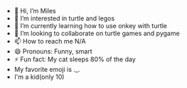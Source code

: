 - 👋 Hi, I’m Miles
- 👀 I’m interested in turtle and legos
- 🌱 I’m currently learning how to use onkey with turtle
- 💞️ I’m looking to collaborate on turtle games and pygame
- 📫 How to reach me N/A
- 😄 Pronouns: Funny, smart
- ⚡ Fun fact: My cat sleeps 80% of the day
- My favorite emoji is ._.
- I'm a kid(only 10)
<!---
MilesShlomoSheinbaum/MilesShlomoSheinbaum is a ✨ special ✨ repository because its `README.md` (this file) appears on your GitHub profile.
You can click the Preview link to take a look at your changes.
--->
